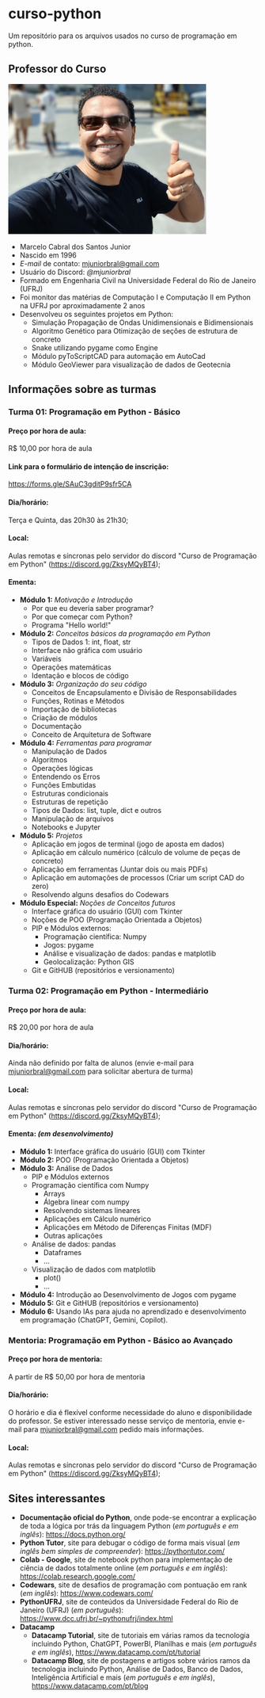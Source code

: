 # curso-python
Um repositório para os arquivos usados no curso de programação em python.

## Professor do Curso

<img src="professor_marcelo.jpg" alt="perfil_professor" style="width:400px;"/>

- Marcelo Cabral dos Santos Junior
- Nascido em 1996
- *E-mail* de contato: mjuniorbral@gmail.com
- Usuário do Discord: _@mjuniorbral_
- Formado em Engenharia Civil na Universidade Federal do Rio de Janeiro (UFRJ)
- Foi monitor das matérias de Computação I e Computação II em Python na UFRJ por aproximadamente 2 anos
- Desenvolveu os seguintes projetos em Python:
    - Simulação Propagação de Ondas Unidimensionais e Bidimensionais
    - Algoritmo Genético para Otimização de seções de estrutura de concreto
    - Snake utilizando pygame como Engine
    - Módulo pyToScriptCAD para automação em AutoCad
    - Módulo GeoViewer para visualização de dados de Geotecnia

## Informações sobre as turmas
### Turma 01: Programação em Python - Básico
#### Preço por hora de aula:
R$ 10,00 por hora de aula
#### Link para o formulário de intenção de inscrição:
https://forms.gle/SAuC3gditP9sfr5CA
#### Dia/horário:
Terça e Quinta, das 20h30 às 21h30;
#### Local:
Aulas remotas e síncronas pelo servidor do discord "Curso de Programação em Python" (https://discord.gg/ZksyMQyBT4);
#### Ementa:
- **Módulo 1:** *Motivação e Introdução*
    - Por que eu deveria saber programar?
    - Por que começar com Python?
    - Programa "Hello world!"
- **Módulo 2:** *Conceitos básicos da programação em Python*
    - Tipos de Dados 1: int, float, str
    - Interface não gráfica com usuário
    - Variáveis
    - Operações matemáticas
    - Identação e blocos de código
- **Módulo 3:** *Organização do seu código*
    - Conceitos de Encapsulamento e Divisão de Responsabilidades
    - Funções, Rotinas e Métodos
    - Importação de bibliotecas
    - Criação de módulos
    - Documentação
    - Conceito de Arquitetura de Software
- **Módulo 4:** *Ferramentas para programar*
    - Manipulação de Dados
    - Algoritmos
    - Operações lógicas
    - Entendendo os Erros
    - Funções Embutidas
    - Estruturas condicionais
    - Estruturas de repetição
    - Tipos de Dados: list, tuple, dict e outros
    - Manipulação de arquivos
    - Notebooks e Jupyter
- **Módulo 5:** *Projetos*
    - Aplicação em jogos de terminal (jogo de aposta em dados)
    - Aplicação em cálculo numérico (cálculo de volume de peças de concreto)
    - Aplicação em ferramentas (Juntar dois ou mais PDFs)
    - Aplicação em automações de processos (Criar um script CAD do zero)
    - Resolvendo alguns desafios do Codewars
- **Módulo Especial:** *Noções de Conceitos futuros*
    - Interface gráfica do usuário (GUI) com Tkinter
    - Noções de POO (Programação Orientada a Objetos)
    - PIP e Módulos externos:
        - Programação científica: Numpy
        - Jogos: pygame
        - Análise e visualização de dados: pandas e matplotlib
        - Geolocalização: Python GIS
    - Git e GitHUB (repositórios e versionamento)

### Turma 02: Programação em Python - Intermediário
#### Preço por hora de aula:
R$ 20,00 por hora de aula
#### Dia/horário:
Ainda não definido por falta de alunos (envie e-mail para mjuniorbral@gmail.com para solicitar abertura de turma)
#### Local:
Aulas remotas e síncronas pelo servidor do discord "Curso de Programação em Python" (https://discord.gg/ZksyMQyBT4);
#### Ementa: *(em desenvolvimento)*
- **Módulo 1:** Interface gráfica do usuário (GUI) com Tkinter
- **Módulo 2:** POO (Programação Orientada a Objetos)
- **Módulo 3:** Análise de Dados
    - PIP e Módulos externos
    - Programação científica com Numpy
        - Arrays
        - Álgebra linear com numpy
        - Resolvendo sistemas lineares
        - Aplicações em Cálculo numérico
        - Aplicações em Método de Diferenças Finitas (MDF)
        - Outras aplicações
    - Análise de dados: pandas
        - Dataframes
        - ...
    - Visualização de dados com matplotlib
        - plot()
        - ...
- **Módulo 4:** Introdução ao Desenvolvimento de Jogos com pygame
- **Módulo 5:** Git e GitHUB (repositórios e versionamento)
- **Módulo 6:** Usando IAs para ajuda no aprendizado e desenvolvimento em programação (ChatGPT, Gemini, Copilot).

### Mentoria: Programação em Python - Básico ao Avançado
#### Preço por hora de mentoria:
A partir de R$ 50,00 por hora de mentoria
#### Dia/horário:
O horário e dia é flexível conforme necessidade do aluno e disponibilidade do professor. Se estiver interessado nesse serviço de mentoria, envie e-mail para mjuniorbral@gmail.com pedido mais informações.
#### Local:
Aulas remotas e síncronas pelo servidor do discord "Curso de Programação em Python" (https://discord.gg/ZksyMQyBT4);

## Sites interessantes
- **Documentação oficial do Python**, onde pode-se encontrar a explicação de toda a lógica por trás da linguagem Python (*em português e em inglês*): https://docs.python.org/
- **Python Tutor**, site para debugar o código de forma mais visual (*em inglês bem simples de compreender*): https://pythontutor.com/
- **Colab - Google**, site de notebook python para implementação de ciência de dados totalmente online (*em português e em inglês*): https://colab.research.google.com/
- **Codewars**, site de desafios de programação com pontuação em rank (*em inglês*): https://www.codewars.com/
- **PythonUFRJ**, site de conteúdos da Universidade Federal do Rio de Janeiro (UFRJ) (*em português*): https://www.dcc.ufrj.br/~pythonufrj/index.html
- **Datacamp**
    - **Datacamp Tutorial**, site de tutoriais em várias ramos da tecnologia incluindo Python, ChatGPT, PowerBI, Planilhas e mais (*em português e em inglês*), https://www.datacamp.com/pt/tutorial
    - **Datacamp Blog**, site de postagens e artigos sobre vários  ramos da tecnologia incluindo Python, Análise de Dados, Banco de Dados, Inteligência Artificial e mais (*em português e em inglês*), https://www.datacamp.com/pt/blog
